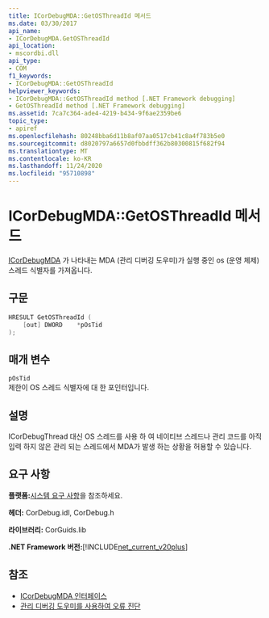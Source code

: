 ```yaml
---
title: ICorDebugMDA::GetOSThreadId 메서드
ms.date: 03/30/2017
api_name:
- ICorDebugMDA.GetOSThreadId
api_location:
- mscordbi.dll
api_type:
- COM
f1_keywords:
- ICorDebugMDA::GetOSThreadId
helpviewer_keywords:
- ICorDebugMDA::GetOSThreadId method [.NET Framework debugging]
- GetOSThreadId method [.NET Framework debugging]
ms.assetid: 7ca7c364-ade4-4219-b434-9f6ae2359be6
topic_type:
- apiref
ms.openlocfilehash: 80248bba6d11b8af07aa0517cb41c8a4f783b5e0
ms.sourcegitcommit: d8020797a6657d0fbbdff362b80300815f682f94
ms.translationtype: MT
ms.contentlocale: ko-KR
ms.lasthandoff: 11/24/2020
ms.locfileid: "95710898"
---
```

# <a name="icordebugmdagetosthreadid-method"></a>ICorDebugMDA::GetOSThreadId 메서드

[ICorDebugMDA](icordebugmda-interface.md) 가 나타내는 MDA (관리 디버깅 도우미)가 실행 중인 os (운영 체제) 스레드 식별자를 가져옵니다.  
  
## <a name="syntax"></a>구문  
  
```cpp  
HRESULT GetOSThreadId (  
    [out] DWORD    *pOsTid  
);  
```  
  
## <a name="parameters"></a>매개 변수  

 `pOsTid`  
 제한이 OS 스레드 식별자에 대 한 포인터입니다.  
  
## <a name="remarks"></a>설명  

 ICorDebugThread 대신 OS 스레드를 사용 하 여 네이티브 스레드나 관리 코드를 아직 입력 하지 않은 관리 되는 스레드에서 MDA가 발생 하는 상황을 허용할 수 있습니다.  
  
## <a name="requirements"></a>요구 사항  

 **플랫폼:**[시스템 요구 사항](../../get-started/system-requirements.md)을 참조하세요.  
  
 **헤더:** CorDebug.idl, CorDebug.h  
  
 **라이브러리:** CorGuids.lib  
  
 **.NET Framework 버전:**[!INCLUDE[net_current_v20plus](../../../../includes/net-current-v20plus-md.md)]  
  
## <a name="see-also"></a>참조

- [ICorDebugMDA 인터페이스](icordebugmda-interface.md)
- [관리 디버깅 도우미를 사용하여 오류 진단](../../debug-trace-profile/diagnosing-errors-with-managed-debugging-assistants.md)
